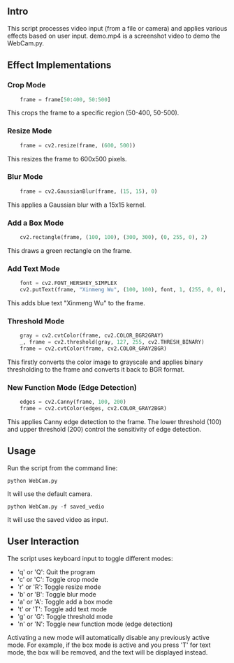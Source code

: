 ## Intro

This script processes video input (from a file or camera) and applies various effects based on user input. 
demo.mp4 is a screenshot video to demo the WebCam.py.

## Effect Implementations

### Crop Mode
```python
    frame = frame[50:400, 50:500]
```
This crops the frame to a specific region (50-400, 50-500).

### Resize Mode
```python
    frame = cv2.resize(frame, (600, 500))
```
This resizes the frame to 600x500 pixels.

### Blur Mode
```python
    frame = cv2.GaussianBlur(frame, (15, 15), 0)
```
This applies a Gaussian blur with a 15x15 kernel.

### Add a Box Mode
```python
    cv2.rectangle(frame, (100, 100), (300, 300), (0, 255, 0), 2)
```
This draws a green rectangle on the frame.

### Add Text Mode
```python
    font = cv2.FONT_HERSHEY_SIMPLEX
    cv2.putText(frame, "Xinmeng Wu", (100, 100), font, 1, (255, 0, 0), 2, cv2.LINE_AA)
```
This adds blue text "Xinmeng Wu" to the frame.

### Threshold Mode
```python
    gray = cv2.cvtColor(frame, cv2.COLOR_BGR2GRAY)
    _, frame = cv2.threshold(gray, 127, 255, cv2.THRESH_BINARY)
    frame = cv2.cvtColor(frame, cv2.COLOR_GRAY2BGR)
```
This firstly converts the color image to grayscale and applies binary thresholding to the frame and converts it back to BGR format.

### New Function Mode (Edge Detection)
```python
    edges = cv2.Canny(frame, 100, 200)
    frame = cv2.cvtColor(edges, cv2.COLOR_GRAY2BGR)
```
This applies Canny edge detection to the frame. The lower threshold (100) and upper threshold (200) control the sensitivity of edge detection.

## Usage

Run the script from the command line:
```
python WebCam.py
```
It will use the default camera.
```
python WebCam.py -f saved_vedio
```
It will use the saved video as input.


## User Interaction

The script uses keyboard input to toggle different modes:
- 'q' or 'Q': Quit the program
- 'c' or 'C': Toggle crop mode
- 'r' or 'R': Toggle resize mode
- 'b' or 'B': Toggle blur mode
- 'a' or 'A': Toggle add a box mode
- 't' or 'T': Toggle add text mode
- 'g' or 'G': Toggle threshold mode
- 'n' or 'N': Toggle new function mode (edge detection)

Activating a new mode will automatically disable any previously active mode. 
For example, if the box mode is active and you press 'T' for text mode, the box will be removed, and the text will be displayed instead.